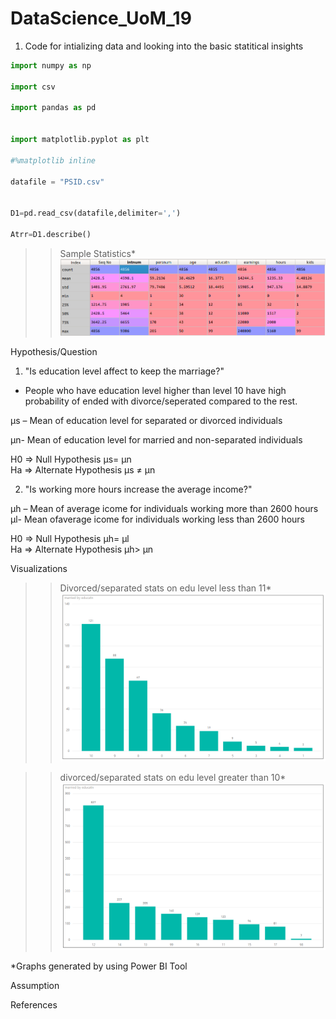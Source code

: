 # DataScience_UoM_19
1. Code for intializing data and looking into the basic statitical insights

```python
import numpy as np  

import csv  

import pandas as pd  


import matplotlib.pyplot as plt  

#%matplotlib inline   

datafile = "PSID.csv"  


D1=pd.read_csv(datafile,delimiter=',')  

Atrr=D1.describe()  
``` 
>>Sample Statistics*
![Sample Statistics](https://github.com/TorinW/DataScience_UoM_19/blob/master/descriptive_stats.png)



Hypothesis/Question
1. "Is education level affect to keep the marriage?"
- People who have education level higher than level 10 have high probability of ended with divorce/seperated compared to the rest.


µs – Mean of education level for separated or divorced individuals    

µn- Mean of education level for married and non-separated individuals  

H0 => Null Hypothesis        µs= µn  
Ha => Alternate Hypothesis   µs ≠ µn  

 
 2. "Is working more hours increase the average income?"  
 
 µh – Mean of average icome for individuals working more than 2600 hours  
 µl- Mean ofaverage icome for individuals working less than 2600 hours  
 


H0 => Null Hypothesis        µh= µl  
Ha => Alternate Hypothesis   µh> µn 
    
    





Visualizations
>>Divorced/separated stats on edu level less than 11*
![divorced/separated stats on edu level less than 11](https://github.com/TorinW/DataScience_UoM_19/blob/master/0-10_2-3.PNG)


>>divorced/separated stats on edu level greater than 10*
![divorced/separated stats on edu level greater than 11](https://github.com/TorinW/DataScience_UoM_19/blob/master/11-99_2-3.PNG)


*Graphs generated by using Power BI Tool


Assumption


References
